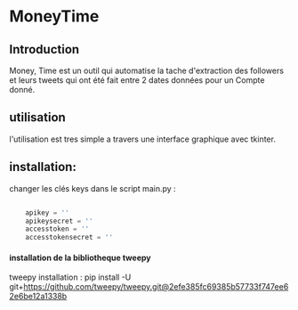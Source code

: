 # MoneyTime

## Introduction
Money, Time est un outil  qui automatise la tache d'extraction des followers et leurs tweets qui ont été fait entre 2 dates données pour un Compte donné.
## utilisation
l'utilisation est tres simple a travers une interface graphique avec tkinter.

## installation: 
changer les clés keys dans le script main.py :
```python

    apikey = ''
    apikeysecret = ''
    accesstoken = ''
    accesstokensecret = ''

```
#### installation de la bibliotheque tweepy
tweepy installation : pip install -U git+https://github.com/tweepy/tweepy.git@2efe385fc69385b57733f747ee62e6be12a1338b
